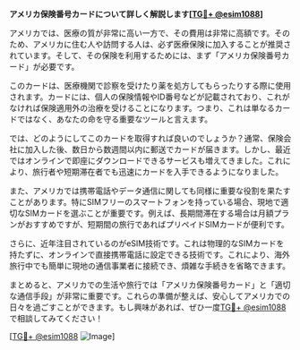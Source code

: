 **アメリカ保険番号カードについて詳しく解説します[[TG💪+ @esim1088](https://t.me/s/esim1088)]**

アメリカでは、医療の質が非常に高い一方で、その費用は非常に高額です。そのため、アメリカに住む人や訪問する人は、必ず医療保険に加入することが推奨されています。そして、その保険を利用するためには、まず「アメリカ保険番号カード」が必要です。

このカードは、医療機関で診察を受けたり薬を処方してもらったりする際に使用されます。カードには、個人の保険情報やID番号などが記載されており、これがなければ保険適用外の治療を受けることになります。つまり、これは単なるカードではなく、あなたの命を守る重要なツールと言えます。

では、どのようにしてこのカードを取得すれば良いのでしょうか？通常、保険会社に加入した後、数日から数週間以内に郵送でカードが届きます。しかし、最近ではオンラインで即座にダウンロードできるサービスも増えてきました。これにより、旅行者や短期滞在者でも迅速にカードを入手できるようになりました。

また、アメリカでは携帯電話やデータ通信に関しても同様に重要な役割を果たすことがあります。特にSIMフリーのスマートフォンを持っている場合、現地で適切なSIMカードを選ぶことが重要です。例えば、長期間滞在する場合は月額プランがおすすめですが、短期間の旅行であればプリペイドSIMカードが便利です。

さらに、近年注目されているのがeSIM技術です。これは物理的なSIMカードを持たずに、オンラインで直接携帯電話に設定できる技術です。これにより、海外旅行中でも簡単に現地の通信事業者に接続でき、煩雑な手続きを省略できます。

まとめると、アメリカでの生活や旅行では「アメリカ保険番号カード」と「適切な通信手段」が非常に重要です。これらの準備が整えば、安心してアメリカでの日々を過ごすことができます。もし興味があれば、ぜひ一度[TG💪+ @esim1088](https://t.me/s/esim1088)で相談してみてください！

[[TG💪+ @esim1088](https://t.me/s/esim1088) ![Image](https://i.postimg.cc/Y0z9fWf4/image.png)]